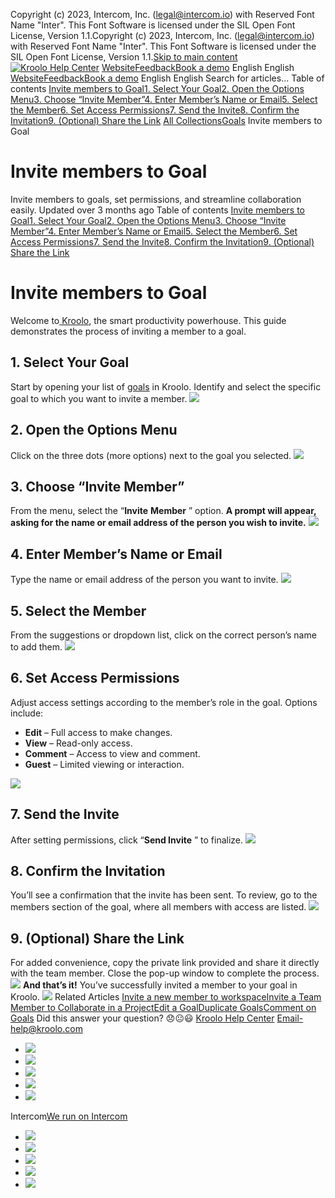 Copyright (c) 2023, Intercom, Inc. (legal@intercom.io) with Reserved Font Name "Inter". This Font Software is licensed under the SIL Open Font License, Version 1.1.Copyright (c) 2023, Intercom, Inc. (legal@intercom.io) with Reserved Font Name "Inter". This Font Software is licensed under the SIL Open Font License, Version 1.1.[Skip to main content](https://help.kroolo.com/en/articles/9987729-invite-members-to-goal#main-content)
[![Kroolo Help Center](https://downloads.intercomcdn.com/i/o/h4qkzypg/611116/ee699fbf23fef0f6d8d4f666d84c/37cdcedd14003d8fdcfdeda0a05c09cb)](https://help.kroolo.com/en/)
[Website](https://kroolo.com/)[Feedback](https://kroolo.featurebase.app/)[Book a demo](https://kroolo.com/book-demo)
English
English
[Website](https://kroolo.com/)[Feedback](https://kroolo.featurebase.app/)[Book a demo](https://kroolo.com/book-demo)
English
English
Search for articles...
Table of contents
[Invite members to Goal](https://help.kroolo.com/en/articles/9987729-invite-members-to-goal#h_32766e7c19)[1. Select Your Goal](https://help.kroolo.com/en/articles/9987729-invite-members-to-goal#h_c073d921b5)[2. Open the Options Menu](https://help.kroolo.com/en/articles/9987729-invite-members-to-goal#h_c4748758de)[3. Choose “Invite Member”](https://help.kroolo.com/en/articles/9987729-invite-members-to-goal#h_2e7ed2a71f)[4. Enter Member’s Name or Email](https://help.kroolo.com/en/articles/9987729-invite-members-to-goal#h_eca53dc114)[5. Select the Member](https://help.kroolo.com/en/articles/9987729-invite-members-to-goal#h_caf263e364)[6. Set Access Permissions](https://help.kroolo.com/en/articles/9987729-invite-members-to-goal#h_f0be61ed6d)[7. Send the Invite](https://help.kroolo.com/en/articles/9987729-invite-members-to-goal#h_4927df8f0f)[8. Confirm the Invitation](https://help.kroolo.com/en/articles/9987729-invite-members-to-goal#h_a3122a3e1c)[9. (Optional) Share the Link](https://help.kroolo.com/en/articles/9987729-invite-members-to-goal#h_5beca7aab4)
[All Collections](https://help.kroolo.com/en/)[Goals](https://help.kroolo.com/en/collections/9304750-goals)
Invite members to Goal
# Invite members to Goal
Invite members to goals, set permissions, and streamline collaboration easily.
Updated over 3 months ago
Table of contents
[Invite members to Goal](https://help.kroolo.com/en/articles/9987729-invite-members-to-goal#h_32766e7c19)[1. Select Your Goal](https://help.kroolo.com/en/articles/9987729-invite-members-to-goal#h_c073d921b5)[2. Open the Options Menu](https://help.kroolo.com/en/articles/9987729-invite-members-to-goal#h_c4748758de)[3. Choose “Invite Member”](https://help.kroolo.com/en/articles/9987729-invite-members-to-goal#h_2e7ed2a71f)[4. Enter Member’s Name or Email](https://help.kroolo.com/en/articles/9987729-invite-members-to-goal#h_eca53dc114)[5. Select the Member](https://help.kroolo.com/en/articles/9987729-invite-members-to-goal#h_caf263e364)[6. Set Access Permissions](https://help.kroolo.com/en/articles/9987729-invite-members-to-goal#h_f0be61ed6d)[7. Send the Invite](https://help.kroolo.com/en/articles/9987729-invite-members-to-goal#h_4927df8f0f)[8. Confirm the Invitation](https://help.kroolo.com/en/articles/9987729-invite-members-to-goal#h_a3122a3e1c)[9. (Optional) Share the Link](https://help.kroolo.com/en/articles/9987729-invite-members-to-goal#h_5beca7aab4)
# Invite members to Goal
Welcome to[ Kroolo](https://kroolo.com/), the smart productivity powerhouse. This guide demonstrates the process of inviting a member to a goal.
## 1. Select Your Goal
Start by opening your list of [goals](https://intercom.help/kroolo/en/articles/9983181-manage-goals-in-kroolo) in Kroolo. Identify and select the specific goal to which you want to invite a member.
[![](https://downloads.intercomcdn.com/i/o/h4qkzypg/1213728220/eca8b2600cb4edff8f56e80595e6/249a2a2e-274f-450c-8036-cc3b092e75e9.png?expires=1747842300&signature=6866967f5ab8d90ad43a5b6f053c9cea1110cab83214d494d854fead591c3fc2&req=dSImFc58lYNdWfMW1HO4zY4rDHSiDLG8r4xeEBsStYlRtLMbmi92gzArahRm%0ACSBXZIIlQjd5xtSOTTg%3D%0A)](https://downloads.intercomcdn.com/i/o/h4qkzypg/1213728220/eca8b2600cb4edff8f56e80595e6/249a2a2e-274f-450c-8036-cc3b092e75e9.png?expires=1747842300&signature=6866967f5ab8d90ad43a5b6f053c9cea1110cab83214d494d854fead591c3fc2&req=dSImFc58lYNdWfMW1HO4zY4rDHSiDLG8r4xeEBsStYlRtLMbmi92gzArahRm%0ACSBXZIIlQjd5xtSOTTg%3D%0A)
## 2. Open the Options Menu
Click on the three dots (more options) next to the goal you selected. 
[![](https://downloads.intercomcdn.com/i/o/h4qkzypg/1213728219/4f9e9c138a8fb6a231b4e53cda36/5c3f86d0-6c42-4379-a47a-b783410308ec.png?expires=1747842300&signature=a730611e391cfa41b66547f3b22370908f26b8f9a5889b3c57253c996dd80366&req=dSImFc58lYNeUPMW1HO4zW21q1X40MKQb2Pk1LX9VNrixDv%2FM7awSAiwvauD%0AFLDnigURQzXIla5JUCM%3D%0A)](https://downloads.intercomcdn.com/i/o/h4qkzypg/1213728219/4f9e9c138a8fb6a231b4e53cda36/5c3f86d0-6c42-4379-a47a-b783410308ec.png?expires=1747842300&signature=a730611e391cfa41b66547f3b22370908f26b8f9a5889b3c57253c996dd80366&req=dSImFc58lYNeUPMW1HO4zW21q1X40MKQb2Pk1LX9VNrixDv%2FM7awSAiwvauD%0AFLDnigURQzXIla5JUCM%3D%0A)
## 3. Choose “Invite Member”
From the menu, select the “**Invite** **Member** ” option. 
**A prompt will appear, asking for the name or email address of the person you wish to invite.**
[![](https://downloads.intercomcdn.com/i/o/h4qkzypg/1213728218/add2a64804c1796fa721f353f01c/533ae581-21ac-4604-87e2-bdfe1bb87e0b.gif?expires=1747842300&signature=6b6cdd202401e93edf51fc19df376c1fdd1d028a8aebbaef585b90e01dd574bc&req=dSImFc58lYNeUfMW1HO4zc2VUEiim%2FI%2FmQvmF4YPyMLjRg0uARzPJcIK1J%2BD%0A%2BZgrJ6dNQHitx2NR3zo%3D%0A)](https://downloads.intercomcdn.com/i/o/h4qkzypg/1213728218/add2a64804c1796fa721f353f01c/533ae581-21ac-4604-87e2-bdfe1bb87e0b.gif?expires=1747842300&signature=6b6cdd202401e93edf51fc19df376c1fdd1d028a8aebbaef585b90e01dd574bc&req=dSImFc58lYNeUfMW1HO4zc2VUEiim%2FI%2FmQvmF4YPyMLjRg0uARzPJcIK1J%2BD%0A%2BZgrJ6dNQHitx2NR3zo%3D%0A)
## 4. Enter Member’s Name or Email
Type the name or email address of the person you want to invite.
[![](https://downloads.intercomcdn.com/i/o/h4qkzypg/1213728225/def9b1c796921301aa81688bdf0c/5d8cc38b-2fc3-467b-80bb-6c01064681fc.gif?expires=1747842300&signature=76510fa769d2b0f43e544a539bd613c00abf46352664e4a7f92eb5dc77939876&req=dSImFc58lYNdXPMW1HO4zesthiwmMtplObQPTHO39Eb2kYaM5RGV8JoLvGcA%0AzsMTCWvfVD2jCQhbuM4%3D%0A)](https://downloads.intercomcdn.com/i/o/h4qkzypg/1213728225/def9b1c796921301aa81688bdf0c/5d8cc38b-2fc3-467b-80bb-6c01064681fc.gif?expires=1747842300&signature=76510fa769d2b0f43e544a539bd613c00abf46352664e4a7f92eb5dc77939876&req=dSImFc58lYNdXPMW1HO4zesthiwmMtplObQPTHO39Eb2kYaM5RGV8JoLvGcA%0AzsMTCWvfVD2jCQhbuM4%3D%0A)
## 5. Select the Member
From the suggestions or dropdown list, click on the correct person’s name to add them. 
[![](https://downloads.intercomcdn.com/i/o/h4qkzypg/1213728230/be3598929b070ea54948a97f692d/0fc45043-eb8b-41e3-9fba-ad1a43e77f9b.gif?expires=1747842300&signature=47ebcf1e16b7da12f7241438e890ae7a2f69f1f5579960aec6da30873c9cfd0e&req=dSImFc58lYNcWfMW1HO4zdvDfTE4dl9xAH0qkARxU%2FadJPb8hLxm7wGHDciS%0ACrLGNe82E8lFol3%2BUSc%3D%0A)](https://downloads.intercomcdn.com/i/o/h4qkzypg/1213728230/be3598929b070ea54948a97f692d/0fc45043-eb8b-41e3-9fba-ad1a43e77f9b.gif?expires=1747842300&signature=47ebcf1e16b7da12f7241438e890ae7a2f69f1f5579960aec6da30873c9cfd0e&req=dSImFc58lYNcWfMW1HO4zdvDfTE4dl9xAH0qkARxU%2FadJPb8hLxm7wGHDciS%0ACrLGNe82E8lFol3%2BUSc%3D%0A)
## 6. Set Access Permissions
Adjust access settings according to the member’s role in the goal. Options include:
  * **Edit** – Full access to make changes.
  * **View** – Read-only access.
  * **Comment** – Access to view and comment.
  * **Guest** – Limited viewing or interaction. 


[![](https://downloads.intercomcdn.com/i/o/h4qkzypg/1213728228/0f4ca5f2b1c18327e1f4502c541a/7e6e690c-598b-41c9-bb35-e5d1d8945779.png?expires=1747842300&signature=c1f6522876b2139ce28d90103f780066654720665b6d08b59de0707c514fda75&req=dSImFc58lYNdUfMW1HO4zXQDZX4T8TzIWPy8KqlWFao0ylodQL2qvmM5jh9f%0ArTKyOCLwFgjh21zOKFY%3D%0A)](https://downloads.intercomcdn.com/i/o/h4qkzypg/1213728228/0f4ca5f2b1c18327e1f4502c541a/7e6e690c-598b-41c9-bb35-e5d1d8945779.png?expires=1747842300&signature=c1f6522876b2139ce28d90103f780066654720665b6d08b59de0707c514fda75&req=dSImFc58lYNdUfMW1HO4zXQDZX4T8TzIWPy8KqlWFao0ylodQL2qvmM5jh9f%0ArTKyOCLwFgjh21zOKFY%3D%0A)
## 7. Send the Invite
After setting permissions, click “**Send Invite** ” to finalize.
[![](https://downloads.intercomcdn.com/i/o/h4qkzypg/1213728223/1c5c7c2810524d7f929e91a416f0/d7df19fe-0176-4e2e-babf-cf13985820f6.gif?expires=1747842300&signature=1710516e972a1b295a65af3a0600dc0fc5ce1b299317f1992d1ec3ac4b00694e&req=dSImFc58lYNdWvMW1HO4zRZZxE94dZPbdj5Sl6gG2WRfh9ZmN7ovTcJjQrPy%0A4mWESrbwUm6nPI0y4NM%3D%0A)](https://downloads.intercomcdn.com/i/o/h4qkzypg/1213728223/1c5c7c2810524d7f929e91a416f0/d7df19fe-0176-4e2e-babf-cf13985820f6.gif?expires=1747842300&signature=1710516e972a1b295a65af3a0600dc0fc5ce1b299317f1992d1ec3ac4b00694e&req=dSImFc58lYNdWvMW1HO4zRZZxE94dZPbdj5Sl6gG2WRfh9ZmN7ovTcJjQrPy%0A4mWESrbwUm6nPI0y4NM%3D%0A)
## 8. Confirm the Invitation
You’ll see a confirmation that the invite has been sent.
To review, go to the members section of the goal, where all members with access are listed.
[![](https://downloads.intercomcdn.com/i/o/h4qkzypg/1213728226/13f9c0134866a689d9c0b5cca014/40e6c429-6a65-4d75-b8f6-bcda53c1d47a.gif?expires=1747842300&signature=855e5f71407c0fdcacac3578958b1c90fe34c70ac65876564e5417b333cd4b46&req=dSImFc58lYNdX%2FMW1HO4zRiXxhbkhOY28mTU%2B5jgYEtAWig8bhclR2XnZ2G1%0AaqjUhQwGjP2AIyNItw0%3D%0A)](https://downloads.intercomcdn.com/i/o/h4qkzypg/1213728226/13f9c0134866a689d9c0b5cca014/40e6c429-6a65-4d75-b8f6-bcda53c1d47a.gif?expires=1747842300&signature=855e5f71407c0fdcacac3578958b1c90fe34c70ac65876564e5417b333cd4b46&req=dSImFc58lYNdX%2FMW1HO4zRiXxhbkhOY28mTU%2B5jgYEtAWig8bhclR2XnZ2G1%0AaqjUhQwGjP2AIyNItw0%3D%0A)
## 9. (Optional) Share the Link
For added convenience, copy the private link provided and share it directly with the team member.
Close the pop-up window to complete the process.
[![](https://downloads.intercomcdn.com/i/o/h4qkzypg/1213728234/bd924d7b5850d6782db0f1c7e4fa/46ad6f86-eecb-4e35-b1f0-19e6fb9d5e6c.gif?expires=1747842300&signature=19fa1c35b7d07723be3df82bdaec52d1d725cf2f3cdb9e21f8424435c0bb7e9c&req=dSImFc58lYNcXfMW1HO4zYpmjUxRT2REjB7VUVDxoaREp5%2FNpM%2BM2eCiDG6c%0AKfnwx%2F%2BqynNlXgeBoIs%3D%0A)](https://downloads.intercomcdn.com/i/o/h4qkzypg/1213728234/bd924d7b5850d6782db0f1c7e4fa/46ad6f86-eecb-4e35-b1f0-19e6fb9d5e6c.gif?expires=1747842300&signature=19fa1c35b7d07723be3df82bdaec52d1d725cf2f3cdb9e21f8424435c0bb7e9c&req=dSImFc58lYNcXfMW1HO4zYpmjUxRT2REjB7VUVDxoaREp5%2FNpM%2BM2eCiDG6c%0AKfnwx%2F%2BqynNlXgeBoIs%3D%0A)
**And that’s it!** You’ve successfully invited a member to your goal in Kroolo.
[![](https://downloads.intercomcdn.com/i/o/h4qkzypg/1216130781/c6d6db45dbc6df6466ea1152303b/cta+2.png?expires=1747842300&signature=ba48b80d88ffb1051f70e7b58b88e4d8c0e0f1fd09da44a2606b7e99be3f6f20&req=dSImEMh9nYZXWPMW1HO4zTkC5h4t8D0N5u2vcfDsVUtIEVoVR0cP%2Fi1NLoGO%0A7RSeGgpkk%2BDkfcZ1GPE%3D%0A)](https://kroolo.com/)
Related Articles
[Invite a new member to workspace](https://help.kroolo.com/en/articles/9738288-invite-a-new-member-to-workspace)[Invite a Team Member to Collaborate in a Project](https://help.kroolo.com/en/articles/9799600-invite-a-team-member-to-collaborate-in-a-project)[Edit a Goal](https://help.kroolo.com/en/articles/9978679-edit-a-goal)[Duplicate Goals](https://help.kroolo.com/en/articles/9978780-duplicate-goals)[Comment on Goals](https://help.kroolo.com/en/articles/9983184-comment-on-goals)
Did this answer your question?
😞😐😃
[Kroolo Help Center](https://help.kroolo.com/en/)
Email-help@kroolo.com
  * [![](https://intercom.help/kroolo/assets/svg/icon:social-facebook/FFFFFF)](https://www.facebook.com/profile.php?id=61553808299270)
  * [![](https://intercom.help/kroolo/assets/svg/icon:social-linkedin/FFFFFF)](https://www.linkedin.com/company/getkroolo)
  * [![](https://intercom.help/kroolo/assets/svg/icon:social-instagram/FFFFFF)](https://www.instagram.com/getkroolo)
  * [![](https://intercom.help/kroolo/assets/svg/icon:social-youtube/FFFFFF)](https://www.youtube.com/@getkroolo/featured)
  * [![](https://intercom.help/kroolo/assets/svg/icon:social-twitter-x/FFFFFF)](https://www.twitter.com/getkroolo)


Intercom[We run on Intercom](https://www.intercom.com/intercom-link?company=Kroolo&solution=customer-support&utm_campaign=intercom-link&utm_content=We+run+on+Intercom&utm_medium=help-center&utm_referrer=https%3A%2F%2Fhelp.kroolo.com%2Fen%2Farticles%2F9987729-invite-members-to-goal&utm_source=desktop-web)
  * [![](https://intercom.help/kroolo/assets/svg/icon:social-facebook/FFFFFF)](https://www.facebook.com/profile.php?id=61553808299270)
  * [![](https://intercom.help/kroolo/assets/svg/icon:social-linkedin/FFFFFF)](https://www.linkedin.com/company/getkroolo)
  * [![](https://intercom.help/kroolo/assets/svg/icon:social-instagram/FFFFFF)](https://www.instagram.com/getkroolo)
  * [![](https://intercom.help/kroolo/assets/svg/icon:social-youtube/FFFFFF)](https://www.youtube.com/@getkroolo/featured)
  * [![](https://intercom.help/kroolo/assets/svg/icon:social-twitter-x/FFFFFF)](https://www.twitter.com/getkroolo)


